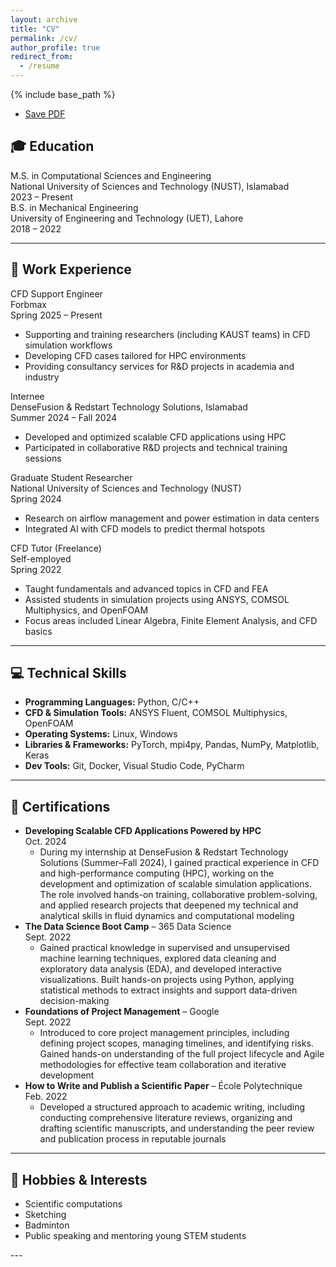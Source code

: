 ```yaml
---
layout: archive
title: "CV" 
permalink: /cv/
author_profile: true
redirect_from:
  - /resume
---
```


{% include base_path %}

 - [Save PDF](https://gulzarali19.github.io/files/Gulzar_Ali_CV.pdf)

## <span class="cv-icon">🎓</span> Education

<div class="cv-section">
  <div class="cv-item">
    <div class="cv-item-title">M.S. in Computational Sciences and Engineering</div>
    <div class="cv-item-meta">
      National University of Sciences and Technology (NUST), Islamabad<br>
      <span class="cv-item-date">2023 – Present</span>
    </div>
  </div>

  <div class="cv-item">
    <div class="cv-item-title">B.S. in Mechanical Engineering</div>
    <div class="cv-item-meta">
      University of Engineering and Technology (UET), Lahore<br>
      <span class="cv-item-date">2018 – 2022</span>
    </div>
  </div>
</div>

---

## <span class="cv-icon">💼</span> Work Experience

<div class="cv-section">

  <div class="cv-item">
    <div class="cv-item-title">CFD Support Engineer</div>
    <div class="cv-item-meta">
      Forbmax<br>
      <span class="cv-item-date">Spring 2025 – Present</span>
    </div>
    <ul>
      <li>Supporting and training researchers (including KAUST teams) in CFD simulation workflows</li>
      <li>Developing CFD cases tailored for HPC environments</li>
      <li>Providing consultancy services for R&D projects in academia and industry</li>
    </ul>
  </div>

  <div class="cv-item">
    <div class="cv-item-title">Internee</div>
    <div class="cv-item-meta">
      DenseFusion & Redstart Technology Solutions, Islamabad<br>
      <span class="cv-item-date">Summer 2024 – Fall 2024</span>
    </div>
    <ul>
      <li>Developed and optimized scalable CFD applications using HPC</li>
      <li>Participated in collaborative R&D projects and technical training sessions</li>
    </ul>
  </div>

  <div class="cv-item">
    <div class="cv-item-title">Graduate Student Researcher</div>
    <div class="cv-item-meta">
      National University of Sciences and Technology (NUST)<br>
      <span class="cv-item-date">Spring 2024</span>
    </div>
    <ul>
      <li>Research on airflow management and power estimation in data centers</li>
      <li>Integrated AI with CFD models to predict thermal hotspots</li>
    </ul>
  </div>

  <div class="cv-item">
    <div class="cv-item-title">CFD Tutor (Freelance)</div>
    <div class="cv-item-meta">
      Self-employed<br>
      <span class="cv-item-date">Spring 2022</span>
    </div>
    <ul>
      <li>Taught fundamentals and advanced topics in CFD and FEA</li>
      <li>Assisted students in simulation projects using ANSYS, COMSOL Multiphysics, and OpenFOAM</li>
      <li>Focus areas included Linear Algebra, Finite Element Analysis, and CFD basics</li>
    </ul>
  </div>

</div>

---

## <span class="cv-icon">💻</span> Technical Skills

<div class="cv-section">
  <div class="cv-item">
    <ul>
      <li><strong>Programming Languages:</strong> Python, C/C++</li>
      <li><strong>CFD & Simulation Tools:</strong> ANSYS Fluent, COMSOL Multiphysics, OpenFOAM</li>
      <li><strong>Operating Systems:</strong> Linux, Windows</li>
      <li><strong>Libraries & Frameworks:</strong> PyTorch, mpi4py, Pandas, NumPy, Matplotlib, Keras</li>
      <li><strong>Dev Tools:</strong> Git, Docker, Visual Studio Code, PyCharm</li>
    </ul>
  </div>
</div>

---

## <span class="cv-icon">📜</span> Certifications

<div class="cv-section">
  <div class="cv-item">
    <ul>
      <li><strong>Developing Scalable CFD Applications Powered by HPC</strong><br><span class="cv-item-date">Oct. 2024</span>
	<ul><li>During my internship at DenseFusion & Redstart Technology Solutions (Summer–Fall 2024), I gained practical experience in CFD and high-performance computing (HPC), working on the development and optimization of scalable simulation applications. The role involved hands-on training, collaborative problem-solving, and applied research projects that deepened my technical and analytical skills in fluid dynamics and computational modeling</li></ul>
	</li>
      <li><strong>The Data Science Boot Camp</strong> – 365 Data Science<br><span class="cv-item-date">Sept. 2022</span>
        <ul><li>Gained practical knowledge in supervised and unsupervised machine learning techniques, explored data cleaning and exploratory data analysis (EDA), and developed interactive visualizations. Built hands-on projects using Python, applying statistical methods to extract insights and support data-driven decision-making</li></ul>
      </li>
      <li><strong>Foundations of Project Management</strong> – Google<br><span class="cv-item-date">Sept. 2022</span>
        <ul><li>Introduced to core project management principles, including defining project scopes, managing timelines, and identifying risks. Gained hands-on understanding of the full project lifecycle and Agile methodologies for effective team collaboration and iterative development</li></ul>
      </li>
      <li><strong>How to Write and Publish a Scientific Paper</strong> – École Polytechnique<br><span class="cv-item-date">Feb. 2022</span>
        <ul><li>Developed a structured approach to academic writing, including conducting comprehensive literature reviews, organizing and drafting scientific manuscripts, and understanding the peer review and publication process in reputable journals</li></ul>
      </li>
    </ul>
  </div>
</div>

---

## <span class="cv-icon">🎯</span> Hobbies & Interests

<div class="cv-section">
  <div class="cv-item">
    <ul>
      <li>Scientific computations</li>
      <li>Sketching</li>
      <li>Badminton</li>
      <li>Public speaking and mentoring young STEM students</li>
    </ul>
  </div>
</div>
---
